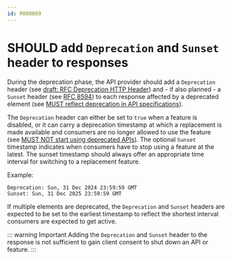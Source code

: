 ```yaml
---
id: R000069
---
```


# SHOULD add `Deprecation` and `Sunset` header to responses

During the deprecation phase, the API provider should add a `Deprecation` header (see [draft: RFC Deprecation HTTP Header](https://tools.ietf.org/html/draft-dalal-deprecation-header)) and - if also planned - a `Sunset` header (see [RFC 8594](https://tools.ietf.org/html/rfc8594#section-3)) to each response affected by a deprecated element (see [MUST reflect deprecation in API specifications](/guidelines/r000067)).

The `Deprecation` header can either be set to `true` when a feature is disabled, or it can carry a deprecation timestamp at which a replacement is made available and consumers are no longer allowed to use the feature (see [MUST NOT start using deprecated APIs](/guidelines/r000071)).
The optional `Sunset` timestamp indicates when consumers have to stop using a feature at the latest.
The sunset timestamp should always offer an appropriate time interval for switching to a replacement feature.

Example:

```http
Deprecation: Sun, 31 Dec 2024 23:59:59 GMT
Sunset: Sun, 31 Dec 2025 23:59:59 GMT
```

If multiple elements are deprecated, the `Deprecation` and `Sunset` headers are expected to be set to the earliest timestamp to reflect the shortest interval consumers are expected to get active.

::: warning Important
Adding the `Deprecation` and `Sunset` header to the response is not sufficient to gain client consent to shut down an API or feature.
:::
